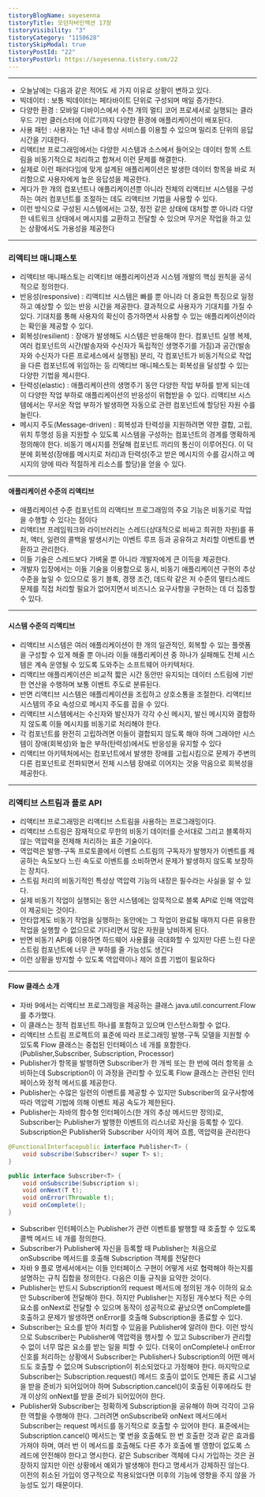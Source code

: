 ```yaml
---
tistoryBlogName: soyesenna
tistoryTitle: 모던자바인액션 17장
tistoryVisibility: "3"
tistoryCategory: "1150628"
tistorySkipModal: true
tistoryPostId: "22"
tistoryPostUrl: https://soyesenna.tistory.com/22
---
```

--- 
- 오늘날에는 다음과 같은 적어도 세 가지 이유로 상황이 변하고 있다.	
- 빅데이터 : 보통 빅데이터는 페타바이트 단위로 구성되며 매일 증가한다.	
- 다양한 환경 : 모바일 디바이스에서 수천 개의 멀티 코어 프로세서로 실행되는 클라우드 기반 클러스터에 이르기까지 다양한 환경에 애플리케이션이 배포된다.	
- 사용 패턴 : 사용자는 1년 내내 항상 서비스를 이용할 수 있으며 밀리초 단위의 응답 시간을 기대한다.
- 리액티브 프로그래밍에서는 다양한 시스템과 소스에서 들어오는 데이터 항목 스트림을 비동기적으로 처리하고 합쳐서 이런 문제를 해결한다. 
- 실제로 이런 패러다임에 맞게 설계된 애플리케이션은 발생한 데이터 항목을 바로 처리함으로 사용자에게 높은 응답성을 제공한다.
- 게다가 한 개의 컴포넌트나 애플리케이션뿐 아니라 전체의 리액티브 시스템을 구성하는 여러 컴포넌트를 조절하는 데도 리액티브 기법을 사용할 수 있다. 
- 이런 방식으로 구성된 시스템에서는 고장, 정전 같은 상태에 대처할 뿐 아니라 다양한 네트워크 상태에서 메시지를 교환하고 전달할 수 있으며 무거운 작업을 하고 있는 상황에서도 가용성을 제공한다

--- 
### 리액티브 매니패스토
- 리액티브 매니패스토는 리액티브 애플리케이션과 시스템 개발의 핵심 원칙을 공식적으로 정의한다.
- 반응성(responsive) : 리액티브 시스템은 빠를 뿐 아니라 더 중요한 특징으로 일정하고 예상할 수 있는 반응 시간을 제공한다. 결과적으로 사용자가 기대치를 가질 수 있다. 기대치를 통해 사용자의 확신이 증가하면서 사용할 수 있는 애플리케이션이라는 확인을 제공할 수 있다.	
- 회복성(resilient) : 장애가 발생해도 시스템은 반응해야 한다. 컴포넌트 실행 복제, 여러 컴포넌트의 시간(발송자와 수신자가 독립적인 생명주기를 가짐)과 공간(발송자와 수신자가 다른 프로세스에서 실행됨) 분리, 각 컴포넌트가 비동기적으로 작업을 다른 컴포넌트에 위임하는 등 리액티브 매니페스토는 회복성을 달성할 수 있는 다양한 기법을 제시한다.	
- 탄력성(elastic) : 애플리케이션의 생명주기 동안 다양한 작업 부하를 받게 되는데 이 다양한 작업 부하로 애플리케이션의 반응성이 위협받을 수 있다. 리액티브 시스템에서는 무서운 작업 부하가 발생하면 자동으로 관련 컴포넌트에 할당된 자원 수를 늘린다.	
- 메시지 주도(Message-driven) : 회복성과 탄력성을 지원하려면 약한 결합, 고립, 위치 투명성 등을 지원할 수 있도록 시스템을 구성하는 컴포넌트의 경계를 명확하게 정의해야 한다. 비동기 메시지를 전달해 컴포넌트 끼리의 통신이 이루어진다. 이 덕분에 회복성(장애를 메시지로 처리)과 탄력성(주고 받은 메시지의 수를 감시하고 메시지의 양에 따라 적절하게 리소스를 할당)을 얻을 수 있다.

--- 
#### 애플리케이션 수준의 리액티브
- 애플리케이션 수준 컴포넌트의 리액티브 프로그래밍의 주요 기능은 비동기로 작업을 수행할 수 있다는 점이다
- 리액티브 프레임워크와 라이브러리는 스레드(상대적으로 비싸고 희귀한 자원)를 퓨처, 액터, 일련의 콜백을 발생시키는 이벤트 루프 등과 공유하고 처리할 이벤트를 변환하고 관리한다.
- 이들 기술은 스레드보다 가벼울 뿐 아니라 개발자에게 큰 이득을 제공한다. 
- 개발자 입장에서는 이들 기술을 이용함으로 동시, 비동기 애플리케이션 구현의 추상 수준을 높일 수 있으므로 동기 블록, 경쟁 조건, 데드락 같은 저 수준의 멀티스레드 문제를 직접 처리할 필요가 없어지면서 비즈니스 요구사항을 구현하는 데 더 집중할 수 있다.

--- 
#### 시스템 수준의 리액티브
- 리액티브 시스템은 여러 애플리케이션이 한 개의 일관적인, 회복할 수 있는 플랫폼을 구성할 수 있게 해줄 뿐 아니라 이들 애플리케이션 중 하나가 실패해도 전체 시스템은 계속 운영될 수 있도록 도와주는 소프트웨어 아키텍처다.
- 리액티브 애플리케이션은 비교적 짧은 시간 동안만 유지되는 데이터 스트림에 기반한 연산을 수행하며 보통 이벤트 주도로 분류된다. 
- 반면 리액티브 시스템은 애플리케이션을 조립하고 상호소통을 조절한다. 리액티브 시스템의 주요 속성으로 메시지 주도를 꼽을 수 있다.
- 리액티브 시스템에서는 수신자와 발신자가 각각 수신 메시지, 발신 메시지와 결합하지 않도록 이들 메시지를 비동기로 처리해야 한다.
- 각 컴포넌트를 완전히 고립하려면 이들이 결합되지 않도록 해야 하며 그래야만 시스템이 장애(회복성)와 높은 부하(탄력성)에서도 반응성을 유지할 수 있다
- 리액티브 아키텍처에서는 컴포넌트에서 발생한 장애를 고립시킴으로 문제가 주변의 다른 컴포넌트로 전파되면서 전체 시스템 장애로 이어지는 것을 막음으로 회복성을 제공한다.

--- 
### 리액티브 스트림과 플로 API
- 리액티브 프로그래밍은 리액티브 스트림을 사용하는 프로그래밍이다. 
- 리액티브 스트림은 잠재적으로 무한의 비동기 데이터를 순서대로 그리고 블록하지 않는 역압력을 전제해 처리하는 표준 기술이다. 
- 역압력은 발행-구독 프로토콜에서 이벤트 스트림의 구독자가 발행자가 이벤트를 제공하는 속도보다 느린 속도로 이벤트를 소비하면서 문제가 발생하지 않도록 보장하는 장치다.
- 스트림 처리의 비동기적인 특성상 역압력 기능의 내장은 필수라는 사실을 알 수 있다.
- 실제 비동기 작업이 실행되는 동안 시스템에는 암묵적으로 블록 API로 인해 역압력이 제공되는 것이다. 
- 안타깝게도 비동기 작업을 실행하는 동안에는 그 작업이 완료될 때까지 다른 유용한 작업을 실행할 수 없으므로 기다리면서 많은 자원을 낭비하게 된다. 
- 반면 비동기 API를 이용하면 하드웨어 사용률을 극대화할 수 있지만 다른 느린 다운스트림 컴포넌트에 너무 큰 부하를 줄 가능성도 생긴다
- 이런 상황을 방지할 수 있도록 역압력이나 제어 흐름 기법이 필요하다

--- 
#### Flow 클래스 소개
- 자바 9에서는 리액티브 프로그래밍을 제공하는 클래스 java.util.concurrent.Flow를 추가했다.
- 이 클래스는 정적 컴포넌트 하나를 포함하고 있으며 인스턴스화할 수 없다. 
- 리액티브 스트림 프로젝트의 표준에 따라 프로그래밍 발행-구독 모델을 지원할 수 있도록 Flow 클래스는 중첩된 인터페이스 네 개를 포함한다. (Publisher,Subscriber, Subscription, Processor)
- Publisher가 항목을 발행하면 Subscriber가 한 개씩 또는 한 번에 여러 항목을 소비하는데 Subscription이 이 과정을 관리할 수 있도록 Flow 클래스는 관련된 인터페이스와 정적 메서드를 제공한다.
- Publisher는 수많은 일련의 이벤트를 제공할 수 있지만 Subscriber의 요구사항에 따라 역압력 기법에 의해 이벤트 제공 속도가 제한된다. 
- Publisher는 자바의 함수형 인터페이스(한 개의 추상 메서드만 정의)로, Subscriber는 Publisher가 발행한 이벤트의 리스너로 자신을 등록할 수 있다. Subscription은 Publisher와 Subscriber 사이의 제어 흐름, 역압력을 관리한다
```java
@FunctionalInterfacepublic interface Publisher<T> {   
	void subscribe(Subscriber<? super T> s);
}

```

```java
public interface Subscriber<T> {  
	void onSubscribe(Subscription s);    
	void onNext(T t);    
	void onError(Throwable t);     
	void onComplete();
}

```
- Subscriber 인터페이스는 Publisher가 관련 이벤트를 발행할 때 호출할 수 있도록 콜백 메서드 네 개를 정의한다.
- Subscriber가 Publisher에 자신을 등록할 때 Publisher는 처음으로 onSubscribe 메서드를 호출해 Subscription 객체를 전달한다
- 자바 9 플로 명세서에서는 이들 인터페이스 구현이 어떻게 서로 협력해야 하는지를 설명하는 규칙 집합을 정의한다. 다음은 이들 규칙을 요약한 것이다.
- Publisher는 반드시 Subscription의 request 메서드에 정의된 개수 이하의 요소만 Subscriber에 전달해야 한다. 하지만 Publisher는 지정된 개수보다 적은 수의 요소를 onNext로 전달할 수 있으며 동작이 성공적으로 끝났으면 onComplete를 호출하고 문제가 발생하면 onError를 호출해 Subscription을 종료할 수 있다.	
- Subscriber는 요소를 받아 처리할 수 있음을 Publisher에 알려야 한다. 이런 방식으로 Subscriber는 Publisher에 역압력을 행사할 수 있고 Subscriber가 관리할 수 없이 너무 많은 요소를 받는 일을 피할 수 있다. 더욱이 onComplete나 onError 신호를 처리하는 상황에서 Subscriber는 Publisher나 Subscription의 어떤 메서드도 호출할 수 없으며 Subscription이 취소되었다고 가정해야 한다. 마지막으로 Subscriber는 Subscription.request() 메서드 호출이 없이도 언제든 종료 시그널을 받을 준비가 되어있어야 하며 Subscription.cancel()이 호출된 이후에라도 한 개 이상의 onNext를 받을 준비가 되어있어야 한다.
- Publisher와 Subscriber는 정확하게 Subscription을 공유해야 하며 각각이 고유한 역할을 수행해야 한다. 그러려면 onSubscribe와 onNext 메서드에서 Subscriber는 request 메서드를 동기적으로 호출할 수 있어야 한다. 표준에서는 Subscription.cancel() 메서드는 몇 번을 호출해도 한 번 호출한 것과 같은 효과를 가져야 하며, 여러 번 이 메서드를 호출해도 다른 추가 호출에 별 영향이 없도록 스레드에 안전해야 한다고 명시한다. 같은 Subscriber 객체에 다시 가입하는 것은 권장하지 않지만 이런 상황에서 예외가 발생해야 한다고 명세서가 강제하진 않는다. 이전의 취소된 가입이 영구적으로 적용되었다면 이후의 기능에 영향을 주지 않을 가능성도 있기 때문이다.
